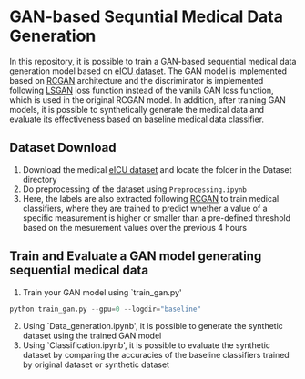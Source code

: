 # GAN-based Sequntial Medical Data Generation
In this repository, it is possible to train a GAN-based sequential medical data generation model based on [eICU dataset](https://eicu-crd.mit.edu/).
The GAN model is implemented based on [RCGAN](https://arxiv.org/abs/1706.02633v2) architecture and the discriminator is implemented following [LSGAN](https://openaccess.thecvf.com/content_iccv_2017/html/Mao_Least_Squares_Generative_ICCV_2017_paper.html) loss function instead of the vanila GAN loss function, which is used in the original RCGAN model.
In addition, after training GAN models, it is possible to synthetically generate the medical data and evaluate its effectiveness based on baseline medical data classifier.

## Dataset Download
1. Download the medical [eICU dataset](https://eicu-crd.mit.edu/) and locate the folder in the Dataset directory
2. Do preprocessing of the dataset using `Preprocessing.ipynb`
3. Here, the labels are also extracted following [RCGAN](https://arxiv.org/abs/1706.02633v2) to train medical classifiers, where they are trained to predict whether a value of a specific measurement is higher or smaller than a pre-defined threshold based on the mesurement values over the previous 4 hours

## Train and Evaluate a GAN model generating sequential medical data
1. Train your GAN model using `train_gan.py'
```python
python train_gan.py --gpu=0 --logdir="baseline"  
```  
2. Using `Data_generation.ipynb', it is possible to generate the synthetic dataset using the trained GAN model
3. Using `Classification.ipynb', it is possible to evaluate the synthetic dataset by comparing the accuracies of the baseline classifiers trained by original dataset or synthetic dataset
